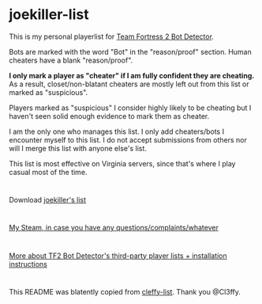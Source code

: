 # joekiller-list
This is my personal playerlist for [Team Fortress 2 Bot Detector](https://github.com/PazerOP/tf2_bot_detector). 

Bots are marked with the word "Bot" in the "reason/proof" section. Human cheaters have a blank "reason/proof".

**I only mark a player as "cheater" if I am fully confident they are cheating.** As a result, closet/non-blatant cheaters are mostly left out from this list or marked as "suspicious".

Players marked as "suspicious" I consider highly likely to be cheating but I haven't seen solid enough evidence to mark them as cheater.

I am the only one who manages this list. I only add cheaters/bots I encounter myself to this list. I do not accept submissions from others nor will I merge this list with anyone else's list.

This list is most effective on Virginia servers, since that's where I play casual most of the time.

#

Download [joekiller's list](https://github.com/joekiller/joekiller-list/releases/latest/download/playerlist.joekiller.zip)

#

[My Steam, in case you have any questions/complaints/whatever](https://steamcommunity.com/id/joekiller)

#

[More about TF2 Bot Detector's third-party player lists + installation instructions](https://github.com/PazerOP/tf2_bot_detector/wiki/Customization#third-party-player-lists-and-rules)

#

This README was blatently copied from [cleffy-list](https://github.com/Cl3ffy/cleffy-list). Thank you @Cl3ffy.
